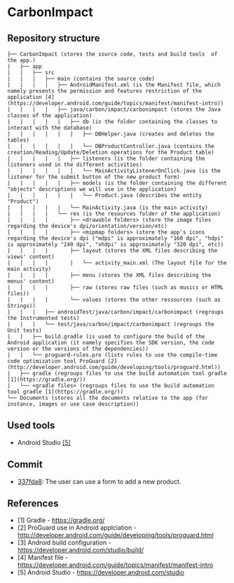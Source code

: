 # CarbonImpact

## Repository structure
    ├── CarbonImpact (stores the source code, tests and build tools  of the app.)  
    |   ├── app  
    |   |   ├── src  
    |   |   |   ├── main (contains the source code)  
    |   |   |   |   ├── AndroidManifest.xml (is the Manifest file, which namely presents the permission and features restriction of the application [4](https://developer.android.com/guide/topics/manifest/manifest-intro))  
    |   |   |   |   ├── java/carbon/impact/carbonimpact (stores the Java classes of the application)
    |   |   |   |   |   ├── db (is the folder containing the classes to interact with the database)
    |   |   |   |   |   |   ├── DBHelper.java (creates and deletes the tables)
    |   |   |   |   |   |   └── DBProductController.java (contains the creation/Reading/Update/Deletion operations for the Product table)
    |   |   |   |   |   ├── listeners (is the folder containing the listeners used in the different activities)
    |   |   |   |   |   |   └── MainActivityListenerOnClick.java (is the listener for the submit button of the new product form)
    |   |   |   |   |   ├── models (is the folder containing the different "objects" descriptions we will use in the application)
    |   |   |   |   |   |   └── Product.java (describes the entity "Product")
    |   |   |   |   |   └── MainActivity.java (is the main activity)
    |   |   |   |   └── res (is the resources folder of the application)  
    |   |   |   |       ├── <drawable folders> (store the image files regarding the device's dpi/orientation/version/etc)  
    |   |   |   |       ├── <mipmap folders> (store the app's icons regarding the device's dpi ("mdpi" is approximately "160 dpi", "hdpi" is approximately "240 dpi", "xhdpi" is approximately "320 dpi", etc))  
    |   |   |   |       ├── layout (stores the XML files describing the views' content)
    |   |   |   |       |   └── activity_main.xml (The layout file for the main activity)
    |   |   |   |       ├── menu (stores the XML files describing the menus' content)  
    |   |   |   |       ├── raw (stores raw files (such as musics or HTML files))  
    |   |   |   |       └── values (stores the other ressources (such as Strings))  
    |   |   |   ├── androidTest/java/carbon/impact/carbonimpact (regroups the Instrumented tests)  
    |   |   |   └── test/java/carbon/impact/carbonimpact (regroups the Unit tests)  
    |   |   ├── build.gradle (is used to configure the build of the Android application (it namely specifies the SDK version, the code version or the versions of the dependencies))  
    |   |   └── proguard-rules.pro (lists rules to use the compile-time code optimization tool ProGuard [2](http://developer.android.com/guide/developing/tools/proguard.html))  
    |   ├── gradle (regroups files to use the build automation tool gradle [1](https://gradle.org/))  
    |   └── <gradle files> (regroups files to use the build automation tool gradle [1](https://gradle.org/))  
    └── Documents (stores all the documents relative to the app (for instance, images or use case description))  

## Used tools
* Android Studio [[5]](https://developer.android.com/studio)

## Commit
* [337fda8](https://github.com/Nylwosh/CarbonImpact/commit/337fda823e89f4ac49ac90dca3f6d19c465b46f9): The user can use a form to add a new product.

## References
* [1] Gradle - https://gradle.org/
* [2] ProGuard use in Android applciation - http://developer.android.com/guide/developing/tools/proguard.html
* [3] Android build configuration - https://developer.android.com/studio/build/
* [4] Manifest file - https://developer.android.com/guide/topics/manifest/manifest-intro
* [5] Android Studio - https://developer.android.com/studio
